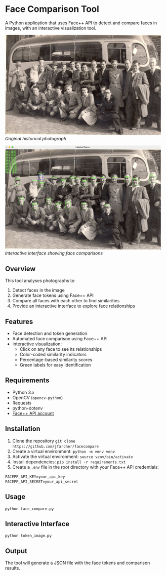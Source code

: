# Face Comparison Tool

A Python application that uses Face++ API to detect and compare faces in images, with an interactive visualization tool.

![Original Image](IMG_0020.JPG)
*Original historical photograph*

![Application Interface](output.png)
*Interactive interface showing face comparisons*

## Overview

This tool analyses photographs to:
1. Detect faces in the image
2. Generate face tokens using Face++ API
3. Compare all faces with each other to find similarities
4. Provide an interactive interface to explore face relationships

## Features

- Face detection and token generation
- Automated face comparison using Face++ API
- Interactive visualization:
  - Click on any face to see its relationships
  - Color-coded similarity indicators
  - Percentage-based similarity scores
  - Green labels for easy identification

## Requirements

- Python 3.x
- OpenCV (`opencv-python`)
- Requests
- python-dotenv
- [Face++ API account](https://www.faceplusplus.com/)

## Installation

1. Clone the repository `git clone https://github.com/jfarcher/facecompare`
2. Create a virtual environment: `python -m venv venv`
3. Activate the virtual environment: `source venv/bin/activate`
4. Install dependencies: `pip install -r requirements.txt`
5. Create a `.env` file in the root directory with your Face++ API credentials:

```
FACEPP_API_KEY=your_api_key
FACEPP_API_SECRET=your_api_secret
``` 

## Usage

```
python face_compare.py
```

## Interactive Interface

```
python token_image.py
```

## Output

The tool will generate a JSON file with the face tokens and comparison results.


